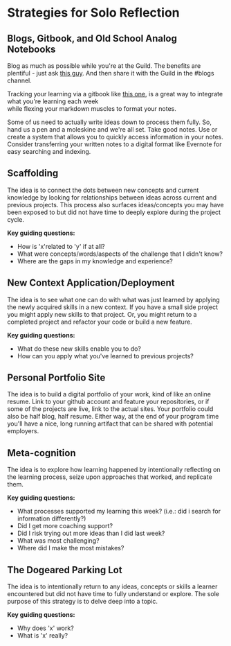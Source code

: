 # Strategies for Solo Reflection

## Blogs, Gitbook, and Old School Analog Notebooks

Blog as much as possible while you're at the Guild. The benefits are plentiful - just ask [this guy](http://www.programmr.com/blogs/four-reasons-every-programmer-should-write-blog). And then share it with the Guild in the \#blogs channel.

Tracking your learning via a gitbook like [this one](https://ethanjstark.gitbooks.io/landscape-of-web/content/roadmaps.html), is a great way to integrate what you're learning each week  
 while flexing your markdown muscles to format your notes.

Some of us need to actually write ideas down to process them fully. So, hand us a pen and a moleskine and we're all set. Take good notes. Use or create a system that allows you to quickly access information in your notes. Consider transferring your written notes to a digital format like Evernote for easy searching and indexing.

## Scaffolding

The idea is to connect the dots between new concepts and current knowledge by looking for relationships between ideas across current and previous projects. This process also surfaces ideas/concepts you may have been exposed to but did not have time to deeply explore during the project cycle.

**Key guiding questions:**

* How is 'x'related to 'y' if at all?
* What were concepts/words/aspects of the challenge that I didn't know?
* Where are the gaps in my knowledge and experience?

## New Context Application/Deployment

The idea is to see what one can do with what was just learned by applying the newly acquired skills in a new context. If you have a small side project you might apply new skills to that project. Or, you might return to a completed project and refactor your code or build a new feature.

**Key guiding questions:**

* What do these new skills enable you to do?
* How can you apply what you've learned to previous projects?

## Personal Portfolio Site

The idea is to build a digital portfolio of your work, kind of like an online resume. Link to your github account and feature your repositories, or if some of the projects are live, link to the actual sites. Your portfolio could also be half blog, half resume. Either way, at the end of your program time you'll have a nice, long running artifact that can be shared with potential employers.

## Meta-cognition

The idea is to explore how learning happened by intentionally reflecting on the learning process, seize upon approaches that worked, and replicate them.

**Key guiding questions:**

* What processes supported my learning this week?  \(i.e.: did i search for information differently?\)
* Did I get more coaching support?
* Did I risk trying out more ideas than I did last week?
* What was most challenging?
* Where did I make the most mistakes?

## The Dogeared Parking Lot

The idea is to intentionally return to any ideas, concepts or skills a learner encountered but did not have time to fully understand or explore. The sole purpose of this strategy is to delve deep into a topic.

**Key guiding questions:**

* Why does 'x' work?
* What is 'x' really?



